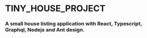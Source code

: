 # TINY_HOUSE_PROJECT
### A small house listing application with React, Typescript, Graphql, Nodejs and Ant design.
